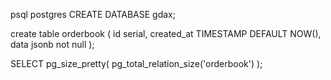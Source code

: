 <!-- Create a db -->
psql postgres
CREATE DATABASE gdax;

<!-- Create a table -->
create table orderbook (
    id serial,
    created_at TIMESTAMP DEFAULT NOW(),
    data jsonb not null
);

<!--
create table historicalprices (
    id serial,
    created_at TIMESTAMP DEFAULT NOW(),
    data jsonb not null
);
 -->


SELECT pg_size_pretty( pg_total_relation_size('orderbook') );
